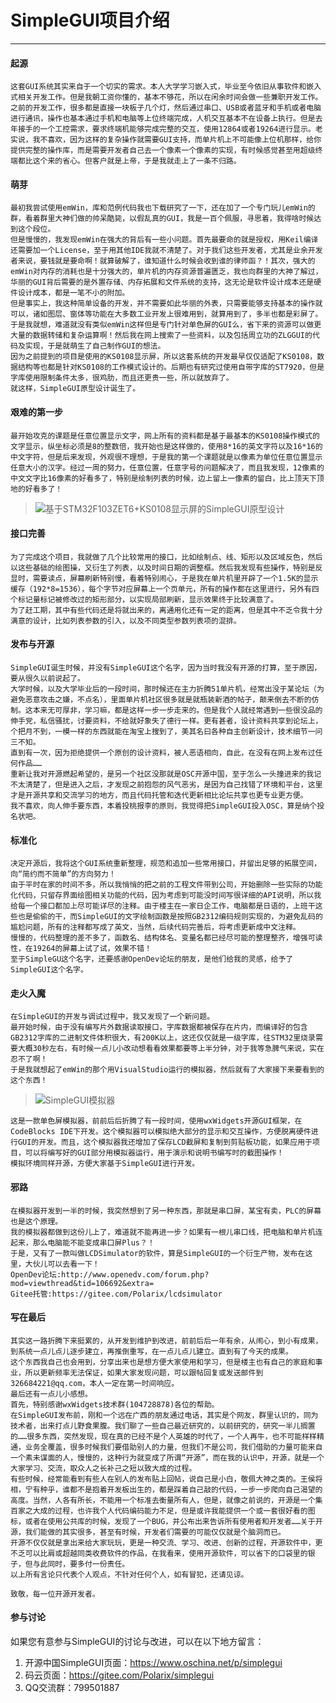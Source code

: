 # SimpleGUI项目介绍
---

#### 起源
    这套GUI系统其实来自于一个切实的需求。本人大学学习嵌入式，毕业至今依旧从事软件和嵌入式相关开发工作。但是我朝工资你懂的，基本不够花，所以在闲余时间会做一些兼职开发工作。之前的开发工作，很多都是直接一块板子几个灯，然后通过串口、USB或者蓝牙和手机或者电脑进行通讯，操作也基本通过手机和电脑等上位终端完成，人机交互基本不在设备上执行。但是去年接手的一个工控需求，要求终端机能够完成完整的交互，使用12864或者19264进行显示。老实说，我不喜欢，因为这样的复杂操作就需要GUI支持，而单片机上不可能像上位机那样，给你提供完整的操作库，而是需要开发者自己去一个像素一个像素的实现，有时候感觉甚至用超级终端都比这个来的省心。但客户就是上帝，于是我就走上了一条不归路。

#### 萌芽
    最初我尝试使用emWin，库和范例代码我也下载研究了一下，还在加了一个专门玩儿emWin的群，看着群里大神们做的帅呆酷毙，以假乱真的GUI，我是一百个佩服，寻思着，我得啥时候达到这个段位。
    但是慢慢的，我发现emWin在强大的背后有一些小问题。首先最要命的就是授权，用Keil编译还需要加一个License，至于用其他IDE我就不清楚了。对于我们这些开发者，尤其是业余开发者来说，要钱就是要命啊！就算破解了，谁知道什么时候会收到谁的律师函？！其次，强大的emWin对内存的消耗也是十分强大的，单片机的内存资源普遍匮乏，我也向群里的大神了解过，华丽的GUI背后需要的是外置存储、内存拓展和文件系统的支持，这无论是软件设计成本还是硬件设计成本，都是一笔不小的附加。
    但是事实上，我这种简单设备的开发，并不需要如此华丽的外表，只需要能够支持基本的操作就可以，诸如图层、窗体等功能在大多数工业开发上很难用到，就算用到了，多半也都是彩屏了。于是我就想，难道就没有类似emWin这样但是专门针对单色屏的GUI么，省下来的资源可以做更大量的数据转储和复杂运算啊！然后我在网上搜索了一些资料，以及包括周立功的ZLGGUI的代码及实现，于是就萌生了自己制作GUI的想法。
    因为之前提到的项目是使用的KS0108显示屏，所以这套系统的开发最早仅仅适配了KS0108，数据结构等也都是针对KS0108的工作模式设计的。后期也有研究过使用自带字库的ST7920，但是字库使用限制条件太多，很鸡肋，而且还更贵一些，所以就放弃了。
    就这样，SimpleGUI原型设计诞生了。

#### 艰难的第一步
    最开始攻克的课题是任意位置显示文字，网上所有的资料都是基于最基本的KS0108操作模式的文字显示，纵坐标必须是8的整数倍，我开始也是这样做的，使用8*16的英文字符以及16*16的中文字符，但是后来发现，外观很不理想，于是我的第一个课题就是以像素为单位任意位置显示任意大小的汉字。经过一周的努力，任意位置，任意字号的问题解决了，而且我发现，12像素的中文文字比16像素的好看多了，特别是绘制列表的时候，边上留上一像素的留白，比上顶天下顶地的好看多了！
>![基于STM32F103ZET6+KS0108显示屏的SimpleGUI原型设计](http://www.openedv.com/data/attachment/forum/201703/12/115417hubm9w1b34mjrvfj.jpg "115417hubm9w1b34mjrvfj.jpg")

#### 接口完善
    为了完成这个项目，我就做了几个比较常用的接口，比如绘制点、线、矩形以及区域反色，然后以这些基础的绘图操，又衍生了列表，以及时间日期的调整框。然后我发现有些操作，特别是反显时，需要读点，屏幕刷新特别慢，看着特别闹心，于是我在单片机里开辟了一个1.5K的显示缓存（192*8=1536），每个字节对应屏幕上一个页单元，所有的操作都在这里进行，另外有四个标记量标记被修改过的矩形部分，以实现局部刷新，显示效果终于比较满意了。
    为了赶工期，其中有些代码还是将就出来的，离通用化还有一定的距离，但是其中不乏令我十分满意的设计，比如列表参数的引入，以及不同类型参数列表项的混排。

#### 发布与开源
    SimpleGUI诞生时候，并没有SimpleGUI这个名字，因为当时我没有开源的打算，至于原因，要从很久以前说起了。
    大学时候，以及大学毕业后的一段时间，那时候还在主力折腾51单片机，经常出没于某论坛（为避免恶意攻击之嫌，不点名），里面单片机社区很多就是就瓶装新酒的帖子，颠来倒去不断的仿制。这本来无可厚非，学习嘛，都是这样一步一步走来的。但是我个人就经常遇到一些很没品的伸手党，私信骚扰，讨要资料，不给就好象失了德行一样。更有甚者，设计资料共享到论坛上，个把月不到，一模一样的东西就能在淘宝上搜到了，美其名曰各种自主创新设计，技术细节一问三不知。
    直到有一次，因为拒绝提供一个原创的设计资料，被人恶语相向，自此，在没有在网上发布过任何作品……
    重新让我对开源燃起希望的，是另一个社区没那就是OSC开源中国，至于怎么一头撞进来的我记不太清楚了，但是进入之后，才发现之前抱怨的风气恶劣，是因为自己找错了环境和平台，这里才是开源共享和交流学习的地方，而且代码托管和迭代更新相比论坛共享也更专业更方便。
    我不喜欢，向人伸手要东西，本着投桃报李的原则，我觉得把SimpleGUI投入OSC，算是纳个投名状吧。

#### 标准化
    决定开源后，我将这个GUI系统重新整理，规范和追加一些常用接口，并留出足够的拓展空间，向“简约而不简单”的方向努力！
    由于平时在家的时间不多，所以我悄悄的把之前的工程文件带到公司，开始删除一些实际的功能化代码，只留存界面绘图相关功能的代码，因为考虑到可能没时间写很详细的API说明，所以我给每一个接口都加上尽可能详尽的注释。由于楼主在一家日企工作，电脑都是日语的，上班干这些也是偷偷的干，而SimpleGUI的文字绘制函数是按照GB2312编码规则实现的，为避免乱码的尴尬问题，所有的注释都写成了英文，当然，后续代码完善后，将考虑更新成中文注释。
    慢慢的，代码整理的差不多了，函数名、结构体名、变量名都已经尽可能的整理整齐，增强可读性，在19264的屏幕上试了试，效果不错！
    至于SimpleGU这个名字，还要感谢OpenDev论坛的朋友，是他们给我的灵感，给予了SimpleGUI这个名字。

#### 走火入魔
    在SimpleGUI的开发与调试过程中，我又发现了一个新问题。
    最开始时候，由于没有编写片外数据读取接口，字库数据都被保存在片内，而编译好的包含GB2312字库的二进制文件体积很大，有200K以上，这还仅仅就是一级字库，往STM32里烧录需要大概30秒左右，有时候一点儿小改动想看看效果都要等上半分钟，对于我等急脾气来说，实在忍不了啊！
    于是我就想起了emWin的那个用VisualStudio运行的模拟器，然后就有了大家接下来要看到的这个东西！
>![SimpleGUI模拟器](_v_images/simplegui模_1540826915_29810.png)

    这是一款单色屏模拟器，前前后后折腾了有一段时间，使用wxWidgets开源GUI框架，在CodeBlocks IDE下开发。这个模拟器可以模拟绝大部分的显示和交互操作，方便脱离硬件进行GUI的开发。而且，这个模拟器我还增加了保存LCD截屏和复制到剪贴板功能，如果应用于项目，可以将编写好的GUI部分用模拟器运行，用于演示和说明书编写时的截图操作！
    模拟环境同样开源，方便大家基于SimpleGUI进行开发。

#### 邪路
    在模拟器开发到一半的时候，我突然想到了另一种东西，那就是串口屏，某宝有卖，PLC的屏幕也是这个原理。
    我的模拟器都做到这份儿上了，难道就不能再进一步？如果有一根儿串口线，把电脑和单片机连起来，那么电脑能不能变成串口屏Plus？！
    于是，又有了一款叫做LCDSimulator的软件，算是SimpleGUI的一个衍生产物，发布在这里，大伙儿可以去看一下！
    OpenDev论坛:http://www.openedv.com/forum.php?mod=viewthread&tid=106692&extra=
    Gitee托管:https://gitee.com/Polarix/lcdsimulator
    
#### 写在最后
    其实这一路折腾下来挺累的，从开发到维护到改进，前前后后一年有余，从闹心，到小有成果，到系统一点儿点儿逐步建立，再推倒重写，在一点儿点儿建立。直到有了今天的成果。
    这个东西我自己也会用到，分享出来也是想方便大家使用和学习，但是楼主也有自己的家庭和事业，所以更新频率无法保证，如果大家发现问题，可以跟帖回复或发送邮件到326684221@qq.com，本人一定在第一时间响应。
    最后还有一点儿小感想。
    首先，特别感谢wxWidgets技术群(104728878)各位的帮助。
    在SimpleGUI发布前，刚和一个远在广西的朋友通过电话，其实是个网友，群里认识的，同为技术者，出来打点儿野食果腹。我们聊了一些自己最近研究的，以前研究的，研究一半儿搁置的……很多东西，突然发现，现在真的已经不是个人英雄的时代了，一个人再牛，也不可能样样精通，业务全覆盖，很多时候我们要借助别人的力量，但我们不是公司，我们借助的力量可能来自一个素未谋面的人，慢慢的，这种行为就变成了所谓“开源”，而在我的认识中，开源，就是一个大家学习、交流，取众人之长补己之短以致大成的过程。
    有些时候，经常能看到有些人在别人的发布贴上回帖，说自己是小白，敬佩大神之类的。王侯将相，宁有种乎，谁都不是抱着开发板出生的，都是踩着自己敲的代码，一步一步爬向自己渴望的高度。当然，人各有所长，不能用一个标准去衡量所有人，但是，就像之前说的，开源是一个集百家之大成的过程，也许我个人代码编码能力不足，但是或许我能提供一个或一套很好看的图标，或者在使用公共库的时候，发现了一个BUG，并公布出来告诉所有使用者和开发者……关于开源，我们能做的其实很多，甚至有时候，开发者们需要的可能仅仅就是个脑洞而已。
    开源不仅仅就是拿出来给大家玩玩，更是一种交流、学习、改进、创新的过程，开源软件中，更不乏可以比肩或超越同类收费软件的作品，在我看来，使用开源软件，可以省下的口袋里的银子，但与此同时，要多付一份责任。
    以上所有言论只代表个人观点，不针对任何个人，如有冒犯，还请见谅。

    致敬，每一位开源开发者。

#### 参与讨论
如果您有意参与SimpleGUI的讨论与改进，可以在以下地方留言：

1. 开源中国SimpleGUI页面：https://www.oschina.net/p/simplegui
2. 码云页面：https://gitee.com/Polarix/simplegui
3. QQ交流群：799501887